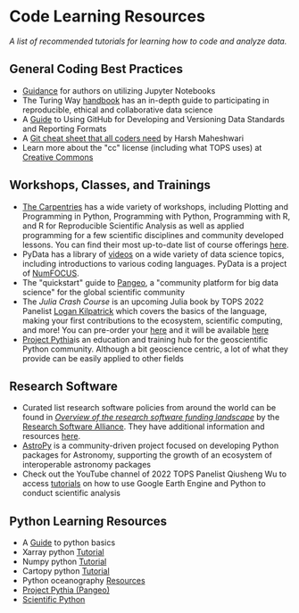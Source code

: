 # Code Learning Resources

*A list of recommended tutorials for learning how to code and analyze data.*

## General Coding Best Practices
- [Guidance](https://data.agu.org/resources/jupyter-notebooks-guidance) for authors on utilizing Jupyter Notebooks
- The Turing Way [handbook](https://the-turing-way.netlify.app/reproducible-research/reproducible-research.html) has an in-depth guide to participating in reproducible, ethical and collaborative data science
- A [Guide](https://agupubs.onlinelibrary.wiley.com/doi/10.1029/2021EA001797) to Using GitHub for Developing and Versioning Data Standards and Reporting Formats
- A [Git cheat sheet that all coders need](https://towardsdatascience.com/a-git-cheatsheet-that-all-coders-need-bf8ad4d91576) by Harsh Maheshwari 
- Learn more about the "cc" license (including what TOPS uses) at [Creative Commons](https://creativecommons.org/)

## Workshops, Classes, and Trainings
- [The Carpentries](https://carpentries.org/) has a wide variety of workshops, including Plotting and Programming in Python, Programming with Python, Programming with R, and R for Reproducible Scientific Analysis as well as applied programming for a few scientific disciplines and community developed lessons. You can find their most up-to-date list of course offerings [here](https://carpentries.org/workshops-curricula/).
- PyData has a library of [videos](https://www.youtube.com/user/PyDataTV) on a wide variety of data science topics, including introductions to various coding languages. PyData is a project of [NumFOCUS](https://numfocus.org/). 
- The "quickstart" guide to [Pangeo](https://pangeo.io/quickstart.html), a "community platform for big data science" for the global scientific community
- The *Julia Crash Course* is an upcoming Julia book by TOPS 2022 Panelist [Logan Kilpatrick](https://github.com/logankilpatrick) which covers the basics of the language, making your first contributions to the ecosystem, scientific computing, and more! You can pre-order your [here](https://logankilpatrick.gumroad.com/) and it will be available [here](https://juliacrashcourse.com/) 
- [Project Pythia](https://projectpythia.org/)is an education and training hub for the geoscientific Python community. Although a bit geoscience centric, a lot of what they provide can be easily applied to other fields

## Research Software
- Curated list research software policies from around the world can be found in *[Overview of the research software funding landscape](https://www.researchsoft.org/blog/2021-12/)* by the [Research Software Alliance](https://www.researchsoft.org/#). They have additional information and resources [here](https://www.researchsoft.org/resa-resources/).
- [AstroPy](https://www.astropy.org/) is a community-driven project focused on developing Python packages for Astronomy, supporting the growth of an ecosystem of interoperable astronomy packages
- Check out the YouTube channel of 2022 TOPS Panelist Qiusheng Wu to access [tutorials](https://www.youtube.com/c/QiushengWu) on how to use Google Earth Engine and Python to conduct scientific analysis 


## Python Learning Resources
- A [Guide](https://gist.github.com/kenjyco/69eeb503125035f21a9d) to python basics
- Xarray python [Tutorial](https://unidata.github.io/python-training/workshop/XArray/xarray-introduction/)
- Numpy python [Tutorial](https://numpy.org/devdocs/user/absolute_beginners.html)
- Cartopy python [Tutorial](https://rabernat.github.io/research_computing_2018/maps-with-cartopy.html)
- Python oceanography [Resources](https://scrapbox.io/pycoaj/oceanography)
- [Project Pythia (Pangeo)](https://projectpythia.org/)
- [Scientific Python](https://scientific-python.org/)

